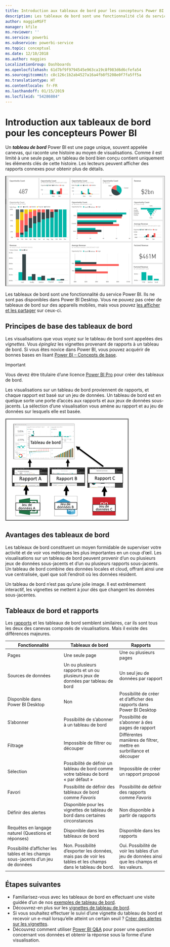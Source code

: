 ```yaml
---
title: Introduction aux tableaux de bord pour les concepteurs Power BI
description: Les tableaux de bord sont une fonctionnalité clé du service Power BI. Un tableau de bord est une page unique, souvent appelée canevas, qui raconte une histoire au moyen de visualisations.
author: maggieMSFT
manager: kfile
ms.reviewer: ''
ms.service: powerbi
ms.subservice: powerbi-service
ms.topic: conceptual
ms.date: 12/10/2018
ms.author: maggies
LocalizationGroup: Dashboards
ms.openlocfilehash: 61d7bf9f9794545e963ca19c8f983d6d6cfefa54
ms.sourcegitcommit: c8c126c1b2ab4527a16a4fb8f5208e0f7fa5ff5a
ms.translationtype: HT
ms.contentlocale: fr-FR
ms.lasthandoff: 01/15/2019
ms.locfileid: "54286884"
---
```

# <a name="intro-to-dashboards-for-power-bi-designers"></a>Introduction aux tableaux de bord pour les concepteurs Power BI

Un ***tableau de bord*** Power BI est une page unique, souvent appelée canevas, qui raconte une histoire au moyen de visualisations. Comme il est limité à une seule page, un tableau de bord bien conçu contient uniquement les éléments clés de cette histoire. Les lecteurs peuvent afficher des rapports connexes pour obtenir plus de détails.

![tableau de bord](media/service-dashboards/power-bi-dashboard2.png)

Les tableaux de bord sont une fonctionnalité du service Power BI. Ils ne sont pas disponibles dans Power BI Desktop. Vous ne pouvez pas créer de tableaux de bord sur des appareils mobiles, mais vous pouvez [les afficher et les partager](mobile-apps-view-dashboard.md) sur ceux-ci.

## <a name="dashboard-basics"></a>Principes de base des tableaux de bord 

Les visualisations que vous voyez sur le tableau de bord sont appelées des *vignettes*. Vous *épinglez* les vignettes provenant de rapports à un tableau de bord. Si vous êtes novice dans Power BI, vous pouvez acquérir de bonnes bases en lisant [Power BI – Concepts de base](service-basic-concepts.md).

> [!IMPORTANT]
> Vous devez être titulaire d’une licence [Power BI Pro](service-free-vs-pro.md) pour créer des tableaux de bord.

Les visualisations sur un tableau de bord proviennent de rapports, et chaque rapport est basé sur un jeu de données. Un tableau de bord est en quelque sorte une porte d’accès aux rapports et aux jeux de données sous-jacents. La sélection d’une visualisation vous amène au rapport et au jeu de données sur lesquels elle est basée.

![diagramme montrant la relation entre les tableaux de bord, les rapports, les jeux de données](media/service-dashboards/power-bi-diagram.png)

## <a name="advantages-of-dashboards"></a>Avantages des tableaux de bord
Les tableaux de bord constituent un moyen formidable de superviser votre activité et de voir vos métriques les plus importantes en un coup d’œil. Les visualisations sur un tableau de bord peuvent provenir d’un ou plusieurs jeux de données sous-jacents et d’un ou plusieurs rapports sous-jacents. Un tableau de bord combine des données locales et cloud, offrant ainsi une vue centralisée, quel que soit l’endroit où les données résident.

Un tableau de bord n’est pas qu’une jolie image. Il est extrêmement interactif, les vignettes se mettent à jour dès que changent les données sous-jacentes.

## <a name="dashboards-versus-reports"></a>Tableaux de bord et rapports
Les [rapports](service-reports.md) et les tableaux de bord semblent similaires, car ils sont tous les deux des canevas composés de visualisations. Mais il existe des différences majeures.

| **Fonctionnalité** | **Tableaux de bord** | **Rapports** |
| --- | --- | --- |
| Pages |Une seule page |Une ou plusieurs pages |
| Sources de données |Un ou plusieurs rapports et un ou plusieurs jeux de données par tableau de bord |Un seul jeu de données par rapport |
| Disponible dans Power BI Desktop |Non | Possibilité de créer et d’afficher des rapports dans Power BI Desktop |
| S’abonner |Possibilité de s’abonner à un tableau de bord |Possibilité de s’abonner à des pages de rapport |
| Filtrage |Impossible de filtrer ou découper |Différentes manières de filtrer, mettre en surbrillance et découper |
| Sélection |Possibilité de définir un tableau de bord comme votre tableau de bord « par défaut » |Impossible de créer un rapport proposé |
| Favori | Possibilité de définir des tableaux de bord comme *Favoris* | Possibilité de définir des rapports comme *Favoris*
| Définir des alertes |Disponible pour les vignettes de tableau de bord dans certaines circonstances |Non disponible à partir de rapports |
| Requêtes en langage naturel (Questions et réponses) |Disponible dans les tableaux de bord | Disponible dans les rapports |
| Possibilité d’afficher les tables et les champs sous-jacents d’un jeu de données |Non. Possibilité d’exporter les données, mais pas de voir les tables et les champs dans le tableau de bord. |Oui. Possibilité de voir les tables d’un jeu de données ainsi que les champs et les valeurs. |


## <a name="next-steps"></a>Étapes suivantes
* Familiarisez-vous avec les tableaux de bord en effectuant une visite guidée d’un de nos [exemples de tableau de bord](sample-tutorial-connect-to-the-samples.md).
* Découvrez-en plus sur les [vignettes de tableau de bord](service-dashboard-tiles.md).
* Si vous souhaitez effectuer le suivi d’une vignette du tableau de bord et recevoir un e-mail lorsqu’elle atteint un certain seuil ? [Créer des alertes sur les vignettes](service-set-data-alerts.md).
* Découvrez comment utiliser [Power BI Q&A](power-bi-tutorial-q-and-a.md) pour poser une question concernant vos données et obtenir la réponse sous la forme d’une visualisation.
